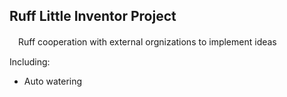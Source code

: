 ## Ruff Little Inventor Project

　Ruff cooperation with external orgnizations to implement ideas

Including:

- Auto watering